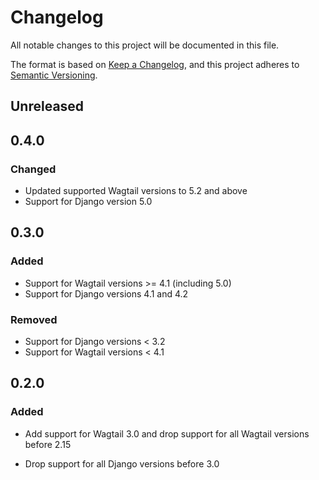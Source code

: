 # Changelog

All notable changes to this project will be documented in this file.

The format is based on [Keep a Changelog](https://keepachangelog.com/en/1.0.0/),
and this project adheres to [Semantic Versioning](https://semver.org/spec/v2.0.0.html).

## Unreleased

## 0.4.0

### Changed

- Updated supported Wagtail versions to 5.2 and above
- Support for Django version 5.0

## 0.3.0

### Added

- Support for Wagtail versions >= 4.1 (including 5.0)
- Support for Django versions 4.1 and 4.2

### Removed

- Support for Django versions < 3.2
- Support for Wagtail versions < 4.1

## 0.2.0

### Added

 - Add support for Wagtail 3.0 and drop support for all Wagtail versions
   before 2.15
   
 - Drop support for all Django versions before 3.0
